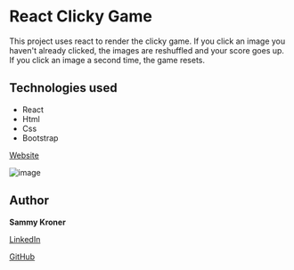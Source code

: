# React Clicky Game

This project uses react to render the clicky game. If you click an image you haven't already clicked, the images are reshuffled and your score goes up. If you click an image a second time, the game resets.

## Technologies used

- React
- Html
- Css
- Bootstrap

[Website](https://sammyk118.github.io/Clicky-Game/)

![image](./public/assets/page.png)

## Author

**Sammy Kroner**

[LinkedIn](www.linkedin.com/in/samuel-kroner-44aa11169)

[GitHub](https://github.com/sammyk118)